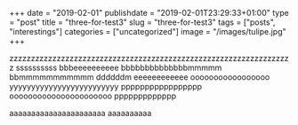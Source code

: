 +++
date = "2019-02-01"
publishdate = "2019-02-01T23:29:33+01:00"
type = "post"
title = "three-for-test3"
slug = "three-for-test3"
tags = ["posts", "interestings"]
categories = ["uncategorized"]
image = "/images/tulipe.jpg"
+++

zzzzzzzzzzzzzzzzzzzzzzzzzzzzzzzzzzzzzzzzzzzzzzzzzzzzzzzzzzzzzzzzzz
ssssssssss
bbbeeeeeeeeee
bbbbbbbbbbbbbbmmmmm
bbmmmmmmmmmmm
ddddddm
eeeeeeeeeeee
ooooooooooooooooo
yyyyyyyyyyyyyyyyyyyyyyyyy
ppppppppppppppppp
oooooooooooooooooooooo
ppppppppppppp

aaaaaaaaaaaaaaaaaaaaaa
aaaaaaaaaa
